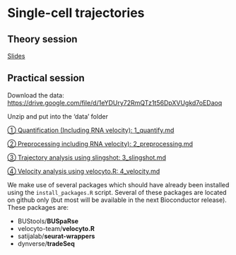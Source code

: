 Single-cell trajectories
================

## Theory session

[Slides](https://docs.google.com/presentation/d/1t_0yD7DxsMTK3fJPngNm9RN2CTgNJeeoBnxkd7c1mMc)

## Practical session

Download the data:
<https://drive.google.com/file/d/1eYDUry72RmQTz1t56DpXVUgkd7oEDaoq>

Unzip and put into the ‘data’ folder

[① Quantification (Including RNA velocity):
1\_quantify.md](1_quantify.md)

[② Preprocessing including RNA velocity):
2\_preprocessing.md](2_preprocessing.md)

[③ Trajectory analysis using slingshot: 3\_slingshot.md](3_slingshot.md)

[④ Velocity analysis using velocyto.R: 4\_velocity.md](4_velocity.md)

We make use of several packages which should have already been installed
using the `install_packages.R` script. Several of these packages are
located on github only (but most will be available in the next
Bioconductor release). These packages are:

  - BUStools/**BUSpaRse**
  - velocyto-team/**velocyto.R**
  - satijalab/**seurat-wrappers**
  - dynverse/**tradeSeq**
